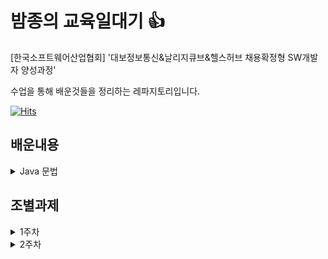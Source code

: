 # 밤종의 교육일대기 :+1:

[한국소프트웨어산업협회] '대보정보통신&날리지큐브&헬스허브 채용확정형 SW개발자 양성과정'

수업을 통해 배운것들을 정리하는 레파지토리입니다.

[![Hits](https://hits.seeyoufarm.com/api/count/incr/badge.svg?url=https%3A%2F%2Fgithub.com%2FBamjong%2FKOSA_diary&count_bg=%2379C83D&title_bg=%23555555&icon=&icon_color=%23E7E7E7&title=hits&edge_flat=false)](https://hits.seeyoufarm.com)

## 배운내용

<details>
<summary>Java 문법</summary>



<details>
<summary>01~09일차</summary>


### 1일차

1. [자바 JDK와 JRE](https://github.com/Bamjong/KOSA_diary/tree/main/TIL(Today%20I%20Learned)/Java/Day01_220819#1-%EC%9E%90%EB%B0%94-jdk%EC%99%80-jre)
2. [자바 메모리 구조](https://github.com/Bamjong/KOSA_diary/tree/main/TIL(Today%20I%20Learned)/Java/Day01_220819#4-%EC%9E%90%EB%B0%94-%EB%A9%94%EB%AA%A8%EB%A6%AC-%EA%B5%AC%EC%A1%B0)
3. [public 과 private 차이](https://github.com/Bamjong/KOSA_diary/tree/main/TIL(Today%20I%20Learned)/Java/Day01_220819#7-public%EA%B3%BC-private%EC%9D%98-%EC%B0%A8%EC%9D%B4)

### 2일차

1. [클래스의 종류](https://github.com/Bamjong/KOSA_diary/tree/main/TIL(Today%20I%20Learned)/Java/Day02_220822#1-%ED%81%B4%EB%9E%98%EC%8A%A4%EC%9D%98-%EC%A2%85%EB%A5%98-ex02_variablejava)
2. [변수가 선언되는 위치](https://github.com/Bamjong/KOSA_diary/tree/main/TIL(Today%20I%20Learned)/Java/Day02_220822#2-%EB%B3%80%EC%88%98%EA%B0%80-%EC%84%A0%EC%96%B8%EB%90%98%EB%8A%94-%EC%9C%84%EC%B9%98-scope--%EC%9C%A0%ED%9A%A8%EB%B2%94%EC%9C%84)
3. [자바 메모리 주소](https://github.com/Bamjong/KOSA_diary/tree/main/TIL(Today%20I%20Learned)/Java/Day02_220822#3-%EC%9E%90%EB%B0%94-%EB%A9%94%EB%AA%A8%EB%A6%AC-%EC%A3%BC%EC%86%8C-ex03_object_variable)
4. [자바의 기본타입](https://github.com/Bamjong/KOSA_diary/tree/main/TIL(Today%20I%20Learned)/Java/Day02_220822#4-%EC%9E%90%EB%B0%94%EC%9D%98-%EA%B8%B0%EB%B3%B8%ED%83%80%EC%9E%85ex04_datatype)

### 3일차

1. [Git 기본개념](https://github.com/Bamjong/KOSA_diary/tree/main/TIL(Today%20I%20Learned)/Java/Day03_220823#1-git-%EA%B8%B0%EB%B3%B8-%EA%B0%9C%EB%85%90)
2. [클래스의 기본 구성 요소](https://github.com/Bamjong/KOSA_diary/tree/main/TIL(Today%20I%20Learned)/Java/Day03_220823#2-%ED%81%B4%EB%9E%98%EC%8A%A4%EC%9D%98-%EA%B8%B0%EB%B3%B8-%EA%B5%AC%EC%84%B1-%EC%9A%94%EC%86%8C)
3. [참조타입](https://github.com/Bamjong/KOSA_diary/tree/main/TIL(Today%20I%20Learned)/Java/Day03_220823#3-%EC%B0%B8%EC%A1%B0%ED%83%80%EC%9E%85ex05_ref_type)
4. [연산자, 제어문](https://github.com/Bamjong/KOSA_diary/tree/main/TIL(Today%20I%20Learned)/Java/Day03_220823#4%EC%97%B0%EC%82%B0%EC%9E%90-%EC%A0%9C%EC%96%B4%EB%AC%B8-ex06_operation)
5. [제어문, 대입연산자](https://github.com/Bamjong/KOSA_diary/tree/main/TIL(Today%20I%20Learned)/Java/Day03_220823#5%EC%A0%9C%EC%96%B4%EB%AC%B8-%EB%8C%80%EC%9E%85%EC%97%B0%EC%82%B0%EC%9E%90-ex07_operation)
6. [printf](https://github.com/Bamjong/KOSA_diary/tree/main/TIL(Today%20I%20Learned)/Java/Day03_220823#6printf-ex07_operation)


### 4일차
1. [Scanner 입출력 클래스](https://github.com/Bamjong/KOSA_diary/tree/main/TIL(Today%20I%20Learned)/Java/Day04_220824#1-scanner-%EC%9E%85%EC%B6%9C%EB%A0%A5-%ED%81%B4%EB%9E%98%EC%8A%A4-01_ex08_printf_format)
2. [case문, for문](https://github.com/Bamjong/KOSA_diary/tree/main/TIL(Today%20I%20Learned)/Java/Day04_220824#2-case%EB%AC%B8-for%EB%AC%B801_ex10_statement)
3. [while문](https://github.com/Bamjong/KOSA_diary/tree/main/TIL(Today%20I%20Learned)/Java/Day04_220824#3-while%EB%AC%B801_ex11_statement)
4. [Class 개념](https://github.com/Bamjong/KOSA_diary/tree/main/TIL(Today%20I%20Learned)/Java/Day04_220824#4-class-%EA%B0%9C%EB%85%9002_ex01_main)
5. [private 캡슐화 getter/setter](https://github.com/Bamjong/KOSA_diary/tree/main/TIL(Today%20I%20Learned)/Java/Day04_220824#5-private-%EC%BA%A1%EC%8A%90%ED%99%94-getter--setter-03_emp)

### 5일차
1. [class설계도 개념과 작성방법](https://github.com/Bamjong/KOSA_diary/tree/main/TIL(Today%20I%20Learned)/Java/Day05_220825#1-class%EC%84%A4%EA%B3%84%EB%8F%84-%EA%B0%9C%EB%85%90%EA%B3%BC-%EC%9E%91%EC%84%B1%EB%B0%A9%EB%B2%95-03_personjava)
2. [자바 void,return 타입, Parameter](https://github.com/Bamjong/KOSA_diary/tree/main/TIL(Today%20I%20Learned)/Java/Day05_220825#2-%EC%9E%90%EB%B0%94-voidreturn-%ED%83%80%EC%9E%85-parameter-03_fclassjava-16l)
3. [관용적인 표현](https://github.com/Bamjong/KOSA_diary/tree/main/TIL(Today%20I%20Learned)/Java/Day05_220825#3-%EA%B4%80%EC%9A%A9%EC%A0%81%EC%9D%B8-%ED%91%9C%ED%98%8403_fclassjava-54l)
4. [Call 함수](https://github.com/Bamjong/KOSA_diary/tree/main/TIL(Today%20I%20Learned)/Java/Day05_220825#4-call-%ED%95%A8%EC%88%9803_ex02_method_call-03_fclassjava)
5. [설계도 작성](https://github.com/Bamjong/KOSA_diary/tree/main/TIL(Today%20I%20Learned)/Java/Day05_220825#5-%EC%84%A4%EA%B3%84%EB%8F%84-%EC%9E%91%EC%84%B103_ex03_method_calljava-03_tvjava)
6. [캡슐화](https://github.com/Bamjong/KOSA_diary/tree/main/TIL(Today%20I%20Learned)/Java/Day05_220825#6-%EC%BA%A1%EC%8A%90%ED%99%9403_ex04_modifierjava-notebookjava)
7. [클래스](https://github.com/Bamjong/KOSA_diary/tree/main/TIL(Today%20I%20Learned)/Java/Day05_220825#7-%ED%81%B4%EB%9E%98%EC%8A%A403_ex04_modifierjava-notebookjava-mousejava)
8. [Java 메모리 구조](https://github.com/Bamjong/KOSA_diary/tree/main/TIL(Today%20I%20Learned)/Java/Day05_220825#8-java-%EB%A9%94%EB%AA%A8%EB%A6%AC-%EA%B5%AC%EC%A1%B0)

### 6일차
1. [getter/setter,롬복](https://github.com/Bamjong/KOSA_diary/tree/main/TIL(Today%20I%20Learned)/Java/Day06_220826#1-getter--setter-03_ex05_modifier-03_carjava)
2. [자바의 변수](https://github.com/Bamjong/KOSA_diary/tree/main/TIL(Today%20I%20Learned)/Java/Day06_220826#2-%EC%9E%90%EB%B0%94%EC%9D%98-%EB%B3%80%EC%88%98-03_ex05_modifier-03_carjava)
3. [Static](https://github.com/Bamjong/KOSA_diary/tree/main/TIL(Today%20I%20Learned)/Java/Day06_220826#3-static)
4. [초기자블럭](https://github.com/Bamjong/KOSA_diary/tree/main/TIL(Today%20I%20Learned)/Java/Day06_220826#4-%EC%B4%88%EA%B8%B0%EC%9E%90%EB%B8%94%EB%9F%AD-03_ex09_static_init)
5. [객체간 공유자원](https://github.com/Bamjong/KOSA_diary/tree/main/TIL(Today%20I%20Learned)/Java/Day06_220826#5-%EA%B0%9D%EC%B2%B4%EA%B0%84-%EA%B3%B5%EC%9C%A0%EC%9E%90%EC%9B%90-03_ex10_static_method)

### 7일차
1. [함수의 호출방식](https://github.com/Bamjong/KOSA_diary/tree/main/TIL(Today%20I%20Learned)/Java/Day07_220829#call-by-value-%EA%B0%92%EC%97%90-%EC%9D%98%ED%95%9C-%ED%98%B8%EC%B6%9C)
2. [오버로딩(Overloading)](https://github.com/Bamjong/KOSA_diary/tree/main/TIL(Today%20I%20Learned)/Java/Day07_220829#2-overloading--03_ex1314_method_overloading)
3. [생성자(Constructor)](https://github.com/Bamjong/KOSA_diary/tree/main/TIL(Today%20I%20Learned)/Java/Day07_220829#3-constructor%EC%83%9D%EC%84%B1%EC%9E%90-03_ex15_constructor)
4. [예외처리(Exception)](https://github.com/Bamjong/KOSA_diary/tree/main/TIL(Today%20I%20Learned)/Java/Day07_220829#4-exception%EC%98%88%EC%99%B8%EC%B2%98%EB%A6%AC-07_ex0102_exception)
5. [This(이것)](https://github.com/Bamjong/KOSA_diary/tree/main/TIL(Today%20I%20Learned)/Java/Day07_220829#5-this-03_ex19_this)


### 8일차
1. [배열(Array)](https://github.com/Bamjong/KOSA_diary/tree/main/TIL(Today%20I%20Learned)/Java/Day08_220830#1-%EB%B0%B0%EC%97%B4array-04_ex01_array_basic-ex0203-)
2. [개선된 for문](https://github.com/Bamjong/KOSA_diary/tree/main/TIL(Today%20I%20Learned)/Java/Day08_220830#2-%EA%B0%9C%EC%84%A0%EB%90%9C-for%EB%AC%B8-04_ex04_array_for)
3. [객체 배열](https://github.com/Bamjong/KOSA_diary/tree/main/TIL(Today%20I%20Learned)/Java/Day08_220830#3-%EA%B0%9D%EC%B2%B4-%EB%B0%B0%EC%97%B4--04_ex05_array_object-ex0507)
4. [다차원 배열](https://github.com/Bamjong/KOSA_diary/tree/main/TIL(Today%20I%20Learned)/Java/Day08_220830#4-%EB%8B%A4%EC%B0%A8%EC%9B%90-%EB%B0%B0%EC%97%B4multi-dimensional-array-04_ex08_array_rank
)

### 9일차
1. [로또 프로젝트](https://github.com/Bamjong/KOSA_diary/tree/main/TIL(Today%20I%20Learned)/Java/Day09_220831#%EB%A1%9C%EB%98%90)
2. [영화예매 프로젝트](https://github.com/Bamjong/KOSA_diary/tree/main/TIL(Today%20I%20Learned)/Java/Day09_220831#%EC%98%81%ED%99%94%EC%98%88%EB%A7%A4)


</details>
</div>


<details>
<summary>10~19일차</summary>


### 10일차

1. [상속과 포함관계](https://github.com/Bamjong/KOSA_diary/tree/main/TIL(Today%20I%20Learned)/Java/Day10_220901#1-%EC%83%81%EC%86%8D%EA%B3%BC-%ED%8F%AC%ED%95%A8-%EA%B4%80%EA%B3%84-inheritance-composition--05_ex01_inherit-0103)
2. [재정의](https://github.com/Bamjong/KOSA_diary/tree/main/TIL(Today%20I%20Learned)/Java/Day10_220901#2-%EC%9E%AC%EC%A0%95%EC%9D%98overide-05_ex04_inherit_override-0406)
3. [Super](https://github.com/Bamjong/KOSA_diary/tree/main/TIL(Today%20I%20Learned)/Java/Day10_220901#3-super-05_ex06_inherit_super)
4. [final](https://github.com/Bamjong/KOSA_diary/tree/main/TIL(Today%20I%20Learned)/Java/Day10_220901#4-final-05_ex07_final)
5. [finally / throws](https://github.com/Bamjong/KOSA_diary/tree/main/TIL(Today%20I%20Learned)/Java/Day10_220901#5-finally--throws-07_ex07_final-0304)


### 11일차

1. [String 클래스](https://github.com/Bamjong/KOSA_diary/tree/main/TIL(Today%20I%20Learned)/Java/Day11_220902#1-string-class%EC%8A%A4%ED%8A%B8%EB%A7%81-%ED%81%B4%EB%9E%98%EC%8A%A4--07_ex05_string_class-0507-krorkosa--ex05_string_class-)
2. [Protected](https://github.com/Bamjong/KOSA_diary/tree/main/TIL(Today%20I%20Learned)/Java/Day11_220902#2-protected)

### 12일차

1. [다형성(Polymorphism)](https://github.com/Bamjong/KOSA_diary/tree/main/TIL(Today%20I%20Learned)/Java/Day12_220905#1-%EB%8B%A4%ED%98%95%EC%84%B1polymorphism--05_ex10_inherit_poly-1014-)
2. [싱글톤패턴(Singleton)](https://github.com/Bamjong/KOSA_diary/tree/main/TIL(Today%20I%20Learned)/Java/Day12_220905#2-%EC%8B%B1%EA%B8%80%ED%86%A4%ED%8C%A8%ED%84%B4singleton--05_singleton-)
3. [추상클래스(abstract)](https://github.com/Bamjong/KOSA_diary/tree/main/TIL(Today%20I%20Learned)/Java/Day12_220905#3-%EC%B6%94%EC%83%81%ED%81%B4%EB%9E%98%EC%8A%A4abstract----06_ex01_abstract_class)

### 13일차

1. [추상클래스(abstract)](https://github.com/Bamjong/KOSA_diary/tree/main/TIL(Today%20I%20Learned)/Java/Day13_220906#1-%EC%B6%94%EC%83%81%ED%81%B4%EB%9E%98%EC%8A%A4abstract----06_ex01_abstract_class-0102)
2. [업캐스팅 // 다운캐스팅](https://github.com/Bamjong/KOSA_diary/tree/main/TIL(Today%20I%20Learned)/Java/Day13_220906#2-%EC%97%85%EC%BA%90%EC%8A%A4%ED%8C%85--%EB%8B%A4%EC%9A%B4%EC%BA%90%EC%8A%A4%ED%8C%85)
3. [instanceof 연산자](https://github.com/Bamjong/KOSA_diary/tree/main/TIL(Today%20I%20Learned)/Java/Day13_220906#3-instanceof-%EC%97%B0%EC%82%B0%EC%9E%90)
4. [인터페이스 (interface)](https://github.com/Bamjong/KOSA_diary/tree/main/TIL(Today%20I%20Learned)/Java/Day13_220906#4-%EC%9D%B8%ED%84%B0%ED%8E%98%EC%9D%B4%EC%8A%A4-interface-06_ex03_interface_poly-1516)


### 14일차

1. [UML(Unified Modeling Language)](https://github.com/Bamjong/KOSA_diary/tree/main/TIL(Today%20I%20Learned)/Java/Day14_220907#1-umlunified-modeling-language----06_ex01_abstract_class-0102)
2. [Class(클래스) 다이어그램](https://github.com/Bamjong/KOSA_diary/tree/main/TIL(Today%20I%20Learned)/Java/Day14_220907#class%ED%81%B4%EB%9E%98%EC%8A%A4-%EB%8B%A4%EC%9D%B4%EC%96%B4%EA%B7%B8%EB%9E%A8)
3. [UseCase(유스케이스) 다이어그램](https://github.com/Bamjong/KOSA_diary/tree/main/TIL(Today%20I%20Learned)/Java/Day14_220907#usecase%EC%9C%A0%EC%8A%A4%EC%BC%80%EC%9D%B4%EC%8A%A4-%EB%8B%A4%EC%9D%B4%EC%96%B4%EA%B7%B8%EB%9E%A8)



### 15일차

1. [Collection framework(컬랙션)](https://github.com/Bamjong/KOSA_diary/tree/main/TIL(Today%20I%20Learned)/Java/Day15_220908#1-collection-framework%EC%BB%AC%EB%9E%99%EC%85%98---08_ex01_vector-0103)

### 16일차

1. [Generic(제너릭)](https://github.com/Bamjong/KOSA_diary/tree/main/TIL(Today%20I%20Learned)/Java/Day16_220913#1-generic%EC%A0%9C%EB%84%88%EB%A6%AD-08_ex05_generic)
2. [Stack // Queue(스택 / 큐)](https://github.com/Bamjong/KOSA_diary/tree/main/TIL(Today%20I%20Learned)/Java/Day16_220913#2-stack--queue%EC%8A%A4%ED%83%9D--%ED%81%90-08_ex06_stack_queue-0607)
3. [Iterator()](https://github.com/Bamjong/KOSA_diary/tree/main/TIL(Today%20I%20Learned)/Java/Day16_220913#3-iterator-08_ex09_collection_iterator)
4. [Set](https://github.com/Bamjong/KOSA_diary/tree/main/TIL(Today%20I%20Learned)/Java/Day16_220913#4-set-08_ex10_set-1012)
5. [Map](https://github.com/Bamjong/KOSA_diary/tree/main/TIL(Today%20I%20Learned)/Java/Day16_220913#5-map-08_ex13_map_interface-1314)

### 17일차

1. [Map(맵 인터페이스)](https://github.com/Bamjong/KOSA_diary/tree/main/TIL(Today%20I%20Learned)/Java/Day17_220914#1-map%EB%A7%B5-%EC%9D%B8%ED%84%B0%ED%8E%98%EC%9D%B4%EC%8A%A4-08_ex15_map_generic-1516)
2. [Properties](https://github.com/Bamjong/KOSA_diary/tree/main/TIL(Today%20I%20Learned)/Java/Day17_220914#2-properties-08_ex17_properties)
3. [LinkedList](https://github.com/Bamjong/KOSA_diary/tree/main/TIL(Today%20I%20Learned)/Java/Day17_220914#3-linkedlist)
4. [Wrapper class(래퍼 클래스)](https://github.com/Bamjong/KOSA_diary/tree/main/TIL(Today%20I%20Learned)/Java/Day17_220914#4-wrapper-class%EB%9E%98%ED%8D%BC-%ED%81%B4%EB%9E%98%EC%8A%A4-08_ex08_wrapper)
5. [Calendar(캘린더)](https://github.com/Bamjong/KOSA_diary/tree/main/TIL(Today%20I%20Learned)/Java/Day17_220914#5-calendar%EC%BA%98%EB%A6%B0%EB%8D%94-07_ex09_calendar)

### 18일차

1. [Calendar Format(캘린더 포맷)](https://github.com/Bamjong/KOSA_diary/tree/main/TIL(Today%20I%20Learned)/Java/Day18_220915#1-calendar-format%EC%BA%98%EB%A6%B0%EB%8D%94-%ED%8F%AC%EB%A7%B7-07_ex10_format_date)
2. [Decimal Format (소수 포맷)](https://github.com/Bamjong/KOSA_diary/tree/main/TIL(Today%20I%20Learned)/Java/Day18_220915#2-decimal-format-%EC%86%8C%EC%88%98-%ED%8F%AC%EB%A7%B7-07_ex11_format_etc)
3. [I/O (Input/Output) (입출력)](https://github.com/Bamjong/KOSA_diary/tree/main/TIL(Today%20I%20Learned)/Java/Day18_220915#3-io-inputoutput-%EC%9E%85%EC%B6%9C%EB%A0%A5-09_ex01_stream-0109)
4. [I/O Buffer (버퍼)](https://github.com/Bamjong/KOSA_diary/tree/main/TIL(Today%20I%20Learned)/Java/Day18_220915#buffer-09_ex04_stream_buffer)
5. [I/O CMD DIR 구현하기](https://github.com/Bamjong/KOSA_diary/tree/main/TIL(Today%20I%20Learned)/Java/Day18_220915#file_dir-%EA%B5%AC%ED%98%84%ED%95%98%EA%B8%B0)

### 19일차
1. [I/O (Input/Output) (입출력)](https://github.com/Bamjong/KOSA_diary/tree/main/TIL(Today%20I%20Learned)/Java/Day19_220916#1-io-inputoutput-%EC%9E%85%EC%B6%9C%EB%A0%A5-09_ex01_stream-1016)
2. [I/O Sublist(서브리스트)](https://github.com/Bamjong/KOSA_diary/tree/main/TIL(Today%20I%20Learned)/Java/Day19_220916#sublist-%EC%84%9C%EB%B8%8C%EB%A6%AC%EC%8A%A4%ED%8A%B8)
3. [I/O 보조스트림](https://github.com/Bamjong/KOSA_diary/tree/main/TIL(Today%20I%20Learned)/Java/Day19_220916#%EB%B3%B4%EC%A1%B0%EC%8A%A4%ED%8A%B8%EB%A6%BC)
4. [I/O serialization (직렬화)](https://github.com/Bamjong/KOSA_diary/tree/main/TIL(Today%20I%20Learned)/Java/Day19_220916#%EC%A7%81%EB%A0%AC%ED%99%94serialization---objectoutputstream-09_ex15_objectdataoutputstream-1516)

</details>
</div>

</details>
</div>



## 조별과제

<details>
<summary>1주차</summary>

1. [성적판독기](https://github.com/Bamjong/KOSA_diary/tree/main/%EC%A1%B0%EB%B3%84%EA%B3%BC%EC%A0%9C/1%EC%A3%BC%EC%B0%A8/01.%20%EC%84%B1%EC%A0%81%ED%8C%90%EB%8F%85%EA%B8%B0)
2. [숫자 맞추기 게임](https://github.com/Bamjong/KOSA_diary/tree/main/%EC%A1%B0%EB%B3%84%EA%B3%BC%EC%A0%9C/1%EC%A3%BC%EC%B0%A8/02.%20%EC%88%AB%EC%9E%90%20%EB%A7%9E%EC%B6%94%EA%B8%B0%20%EA%B2%8C%EC%9E%84)
3. [양의 정수값 자릿수 출력](https://github.com/Bamjong/KOSA_diary/tree/main/%EC%A1%B0%EB%B3%84%EA%B3%BC%EC%A0%9C/1%EC%A3%BC%EC%B0%A8/03.%20%EC%96%91%EC%9D%98%20%EC%A0%95%EC%88%98%EA%B0%92%20%EC%9E%90%EB%A6%BF%EC%88%98%20%EC%B6%9C%EB%A0%A5)
4. [안녕하세요 메서드](https://github.com/Bamjong/KOSA_diary/tree/main/%EC%A1%B0%EB%B3%84%EA%B3%BC%EC%A0%9C/1%EC%A3%BC%EC%B0%A8/04.%20%EC%95%88%EB%85%95%ED%95%98%EC%84%B8%EC%9A%94%20%EB%A9%94%EC%84%9C%EB%93%9C)
5. [1~n 정수의 합](https://github.com/Bamjong/KOSA_diary/tree/main/%EC%A1%B0%EB%B3%84%EA%B3%BC%EC%A0%9C/1%EC%A3%BC%EC%B0%A8/05.%201~n%20%EC%A0%95%EC%88%98%EC%9D%98%20%ED%95%A9)
6. [Circle 클래스 완성시키기](https://github.com/Bamjong/KOSA_diary/tree/main/%EC%A1%B0%EB%B3%84%EA%B3%BC%EC%A0%9C/1%EC%A3%BC%EC%B0%A8/06.%20Circle%20%ED%81%B4%EB%9E%98%EC%8A%A4%20%EC%99%84%EC%84%B1%EC%8B%9C%ED%82%A4%EA%B8%B0)
7. [자바클래스 연습](https://github.com/Bamjong/KOSA_diary/tree/main/%EC%A1%B0%EB%B3%84%EA%B3%BC%EC%A0%9C/1%EC%A3%BC%EC%B0%A8/07.%20%EC%9E%90%EB%B0%94%ED%81%B4%EB%9E%98%EC%8A%A4%20%EC%97%B0%EC%8A%B5)
8. [Grade클래스 작성](https://github.com/Bamjong/KOSA_diary/tree/main/%EC%A1%B0%EB%B3%84%EA%B3%BC%EC%A0%9C/1%EC%A3%BC%EC%B0%A8/08.%20Grade%ED%81%B4%EB%9E%98%EC%8A%A4%20%EC%9E%91%EC%84%B1)
9. [알파벳나열후 하나씩 없애기](https://github.com/Bamjong/KOSA_diary/tree/main/%EC%A1%B0%EB%B3%84%EA%B3%BC%EC%A0%9C/1%EC%A3%BC%EC%B0%A8/09.%EC%95%8C%ED%8C%8C%EB%B2%B3%EB%82%98%EC%97%B4%ED%9B%84%20%ED%95%98%EB%82%98%EC%94%A9%20%EC%97%86%EC%95%A0%EA%B8%B0)
10. [랜덤정수 평균출력](https://github.com/Bamjong/KOSA_diary/tree/main/%EC%A1%B0%EB%B3%84%EA%B3%BC%EC%A0%9C/1%EC%A3%BC%EC%B0%A8/10.%20%EB%9E%9C%EB%8D%A4%EC%A0%95%EC%88%98%20%ED%8F%89%EA%B7%A0%EC%B6%9C%EB%A0%A5)
11. [369박수](https://github.com/Bamjong/KOSA_diary/tree/main/%EC%A1%B0%EB%B3%84%EA%B3%BC%EC%A0%9C/1%EC%A3%BC%EC%B0%A8/11.369%EB%B0%95%EC%88%98)

</details>
</div>

<details>
<summary>2주차</summary>


<details>
<summary>01. 클래스</summary>

</details>
</div>

<details>
<summary>02. 상속</summary>


</div>
</details>

</details>
</div>

